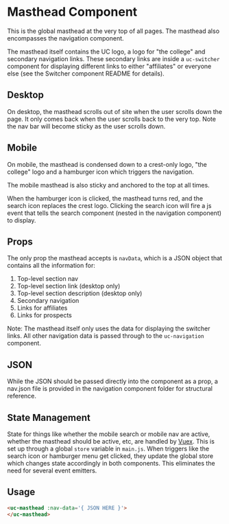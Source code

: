# Masthead Component

This is the global masthead at the very top of all pages. The masthead also encompasses the navigation component. 

The masthead itself contains the UC logo, a logo for "the college" and secondary navigation links. These secondary links are inside a `uc-switcher` component for displaying different links to either "affiliates" or everyone else (see the Switcher component README for details).

## Desktop
On desktop, the masthead scrolls out of site when the user scrolls down the page. It only comes back when the user scrolls back to the very top. Note the nav bar will become sticky as the user scrolls down.

## Mobile
On mobile, the masthead is condensed down to a crest-only logo, "the college" logo and a hamburger icon which triggers the navigation. 

The mobile masthead is also sticky and anchored to the top at all times. 

When the hamburger icon is clicked, the masthead turns red, and the search icon replaces the crest logo. Clicking the search icon will fire a js event that tells the search component (nested in the navigation component) to display. 

## Props
The only prop the masthead accepts is `navData`, which is a JSON object that contains all the information for:

1. Top-level section nav 
1. Top-level section link (desktop only)
1. Top-level section description (desktop only)
1. Secondary navigation
1. Links for affiliates
1. Links for prospects

Note: The masthead itself only uses the data for displaying the switcher links. All other navigation data is passed through to the `uc-navigation` component. 

## JSON
While the JSON should be passed directly into the component as a prop, a nav.json file is provided in the navigation component folder for structural reference.

## State Management
State for things like whether the mobile search or mobile nav are active, whether the masthead should be active, etc, are handled by [Vuex](https://vuex.vuejs.org). This is set up through a global `store` variable in `main.js`. When triggers like the search icon or hamburger menu get clicked, they update the global store which changes state accordingly in both components. This eliminates the need for several event emitters. 

## Usage

```html
<uc-masthead :nav-data='{ JSON HERE }'>
</uc-masthead>
```
